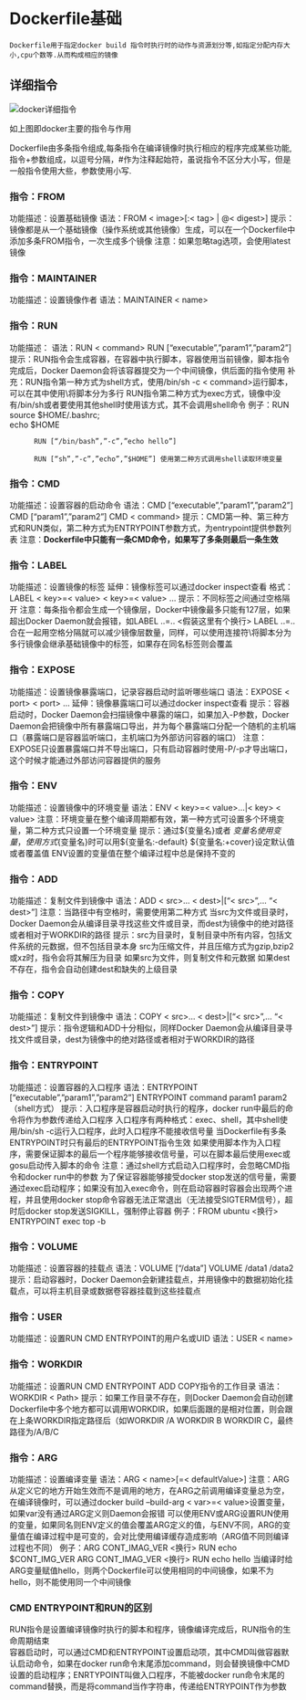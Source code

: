 # Dockerfile基础

```
Dockerfile用于指定docker build 指令时执行时的动作与资源划分等,如指定分配内存大小,cpu个数等.从而构成相应的镜像

```

## 详细指令

![docker详细指令](http://rgr3ifyzo.sabkt.gdipper.com5aaf3a25b3434c7b1ec0cd5b41b2be1a.png)

如上图即docker主要的指令与作用


Dockerfile由多条指令组成,每条指令在编译镜像时执行相应的程序完成某些功能,指令+参数组成，以逗号分隔，#作为注释起始符，虽说指令不区分大小写，但是一般指令使用大些，参数使用小写.



### 指令：FROM

功能描述：设置基础镜像
语法：FROM < image>[:< tag> | @< digest>]
提示：镜像都是从一个基础镜像（操作系统或其他镜像）生成，可以在一个Dockerfile中添加多条FROM指令，一次生成多个镜像
注意：如果忽略tag选项，会使用latest镜像

### 指令：MAINTAINER

功能描述：设置镜像作者
语法：MAINTAINER < name>


### 指令：RUN

功能描述：
语法：RUN < command>
          RUN [“executable”,”param1”,”param2”]
提示：RUN指令会生成容器，在容器中执行脚本，容器使用当前镜像，脚本指令完成后，Docker Daemon会将该容器提交为一个中间镜像，供后面的指令使用
补充：RUN指令第一种方式为shell方式，使用/bin/sh -c < command>运行脚本，可以在其中使用\将脚本分为多行
          RUN指令第二种方式为exec方式，镜像中没有/bin/sh或者要使用其他shell时使用该方式，其不会调用shell命令
例子：RUN source $HOME/.bashrc;\
          echo $HOME

          RUN [“/bin/bash”,”-c”,”echo hello”]

          RUN [“sh”,”-c”,”echo”,”$HOME”] 使用第二种方式调用shell读取环境变量

### 指令：CMD

功能描述：设置容器的启动命令
语法：CMD [“executable”,”param1”,”param2”]
          CMD [“param1”,”param2”]
          CMD < command>
提示：CMD第一种、第三种方式和RUN类似，第二种方式为ENTRYPOINT参数方式，为entrypoint提供参数列表
注意：**Dockerfile中只能有一条CMD命令，如果写了多条则最后一条生效**

### 指令：LABEL
功能描述：设置镜像的标签
延伸：镜像标签可以通过docker inspect查看
格式：LABEL < key>=< value> < key>=< value> …
提示：不同标签之间通过空格隔开
注意：每条指令都会生成一个镜像层，Docker中镜像最多只能有127层，如果超出Docker Daemon就会报错，如LABEL ..=.. <假装这里有个换行> LABEL ..=..合在一起用空格分隔就可以减少镜像层数量，同样，可以使用连接符\将脚本分为多行镜像会继承基础镜像中的标签，如果存在同名标签则会覆盖

### 指令：EXPOSE
功能描述：设置镜像暴露端口，记录容器启动时监听哪些端口
语法：EXPOSE < port> < port> …
延伸：镜像暴露端口可以通过docker inspect查看
提示：容器启动时，Docker Daemon会扫描镜像中暴露的端口，如果加入-P参数，Docker Daemon会把镜像中所有暴露端口导出，并为每个暴露端口分配一个随机的主机端口（暴露端口是容器监听端口，主机端口为外部访问容器的端口）
注意：EXPOSE只设置暴露端口并不导出端口，只有启动容器时使用-P/-p才导出端口，这个时候才能通过外部访问容器提供的服务

### 指令：ENV
功能描述：设置镜像中的环境变量
语法：ENV < key>=< value>…|< key> < value>
注意：环境变量在整个编译周期都有效，第一种方式可设置多个环境变量，第二种方式只设置一个环境变量
提示：通过${变量名}或者 $变量名使用变量，使用方式${变量名}时可以用${变量名:-default} ${变量名:+cover}设定默认值或者覆盖值 ENV设置的变量值在整个编译过程中总是保持不变的

### 指令：ADD
功能描述：复制文件到镜像中
语法：ADD < src>… < dest>|[“< src>”,… “< dest>”]
注意：当路径中有空格时，需要使用第二种方式
          当src为文件或目录时，Docker Daemon会从编译目录寻找这些文件或目录，而dest为镜像中的绝对路径或者相对于WORKDIR的路径
提示：src为目录时，复制目录中所有内容，包括文件系统的元数据，但不包括目录本身
          src为压缩文件，并且压缩方式为gzip,bzip2或xz时，指令会将其解压为目录
          如果src为文件，则复制文件和元数据
          如果dest不存在，指令会自动创建dest和缺失的上级目录

### 指令：COPY
功能描述：复制文件到镜像中
语法：COPY < src>… < dest>|[“< src>”,… “< dest>”]
提示：指令逻辑和ADD十分相似，同样Docker Daemon会从编译目录寻找文件或目录，dest为镜像中的绝对路径或者相对于WORKDIR的路径

### 指令：ENTRYPOINT
功能描述：设置容器的入口程序
语法：ENTRYPOINT [“executable”,”param1”,”param2”]
          ENTRYPOINT command param1 param2（shell方式）
提示：入口程序是容器启动时执行的程序，docker run中最后的命令将作为参数传递给入口程序
          入口程序有两种格式：exec、shell，其中shell使用/bin/sh -c运行入口程序，此时入口程序不能接收信号量
          当Dockerfile有多条ENTRYPOINT时只有最后的ENTRYPOINT指令生效
          如果使用脚本作为入口程序，需要保证脚本的最后一个程序能够接收信号量，可以在脚本最后使用exec或gosu启动传入脚本的命令
注意：通过shell方式启动入口程序时，会忽略CMD指令和docker run中的参数
          为了保证容器能够接受docker stop发送的信号量，需要通过exec启动程序；如果没有加入exec命令，则在启动容器时容器会出现两个进程，并且使用docker stop命令容器无法正常退出（无法接受SIGTERM信号），超时后docker stop发送SIGKILL，强制停止容器
例子：FROM ubuntu <换行> ENTRYPOINT exec top -b

### 指令：VOLUME
功能描述：设置容器的挂载点
语法：VOLUME [“/data”]
          VOLUME /data1 /data2
提示：启动容器时，Docker Daemon会新建挂载点，并用镜像中的数据初始化挂载点，可以将主机目录或数据卷容器挂载到这些挂载点

### 指令：USER

功能描述：设置RUN CMD ENTRYPOINT的用户名或UID
语法：USER < name>

### 指令：WORKDIR

功能描述：设置RUN CMD ENTRYPOINT ADD COPY指令的工作目录
语法：WORKDIR < Path>
提示：如果工作目录不存在，则Docker Daemon会自动创建
          Dockerfile中多个地方都可以调用WORKDIR，如果后面跟的是相对位置，则会跟在上条WORKDIR指定路径后（如WORKDIR /A   WORKDIR B   WORKDIR C，最终路径为/A/B/C

### 指令：ARG

功能描述：设置编译变量
语法：ARG < name>[=< defaultValue>]
注意：ARG从定义它的地方开始生效而不是调用的地方，在ARG之前调用编译变量总为空，在编译镜像时，可以通过docker build –build-arg < var>=< value>设置变量，如果var没有通过ARG定义则Daemon会报错
          可以使用ENV或ARG设置RUN使用的变量，如果同名则ENV定义的值会覆盖ARG定义的值，与ENV不同，ARG的变量值在编译过程中是可变的，会对比使用编译缓存造成影响（ARG值不同则编译过程也不同）
例子：ARG CONT_IMAG_VER <换行> RUN echo $CONT_IMG_VER
          ARG CONT_IMAG_VER <换行> RUN echo hello
          当编译时给ARG变量赋值hello，则两个Dockerfile可以使用相同的中间镜像，如果不为hello，则不能使用同一个中间镜像



### CMD ENTRYPOINT和RUN的区别
RUN指令是设置编译镜像时执行的脚本和程序，镜像编译完成后，RUN指令的生命周期结束  
容器启动时，可以通过CMD和ENTRYPOINT设置启动项，其中CMD叫做容器默认启动命令，如果在docker run命令末尾添加command，则会替换镜像中CMD设置的启动程序；ENRTYPOINT叫做入口程序，不能被docker run命令末尾的command替换，而是将command当作字符串，传递给ENTRYPOINT作为参数
